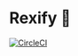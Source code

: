 # Rexify :t-rex:

[![CircleCI](https://circleci.com/gh/joseprsm/rexify/tree/main.svg?style=svg&circle-token=d2f4a46a4daf02ba3c0e1968ebde4a0d2e50df36)](https://circleci.com/gh/joseprsm/rexify/tree/main)